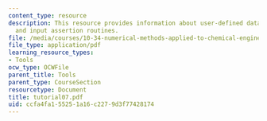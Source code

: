 ```yaml
---
content_type: resource
description: This resource provides information about user-defined data structures,
  and input assertion routines.
file: /media/courses/10-34-numerical-methods-applied-to-chemical-engineering-fall-2005/ccfa4fa155251a16c2279d3f77428174_tutorial07.pdf
file_type: application/pdf
learning_resource_types:
- Tools
ocw_type: OCWFile
parent_title: Tools
parent_type: CourseSection
resourcetype: Document
title: tutorial07.pdf
uid: ccfa4fa1-5525-1a16-c227-9d3f77428174
---
```

